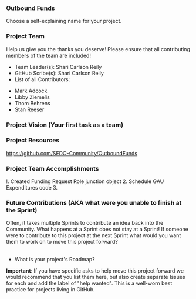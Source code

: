 ### Outbound Funds
Choose a self-explaining name for your project.

### Project Team
Help us give you the thanks you deserve! Please ensure that all contributing members of the team are included!
* Team Leader(s): Shari Carlson Reily
* GitHub Scribe(s): Shari Carlson Reily
* List of all Contributors:
- Mark Adcock
- Libby Ziemelis
- Thom Behrens
- Stan Reeser

### Project Vision (Your first task as a team)


### Project Resources
https://github.com/SFDO-Community/OutboundFunds

### Project Team Accomplishments
!. Created Funding Request Role junction object 
2. Schedule GAU Expenditures code 
3. 


### Future Contributions (AKA what were you unable to finish at the Sprint)
Often, it takes multiple Sprints to contribute an idea back into the Community. What happens at a Sprint does not stay at a Sprint! If someone were to contribute to this project at the next Sprint what would you want them to work on to move this project forward?<br><br>
* What is your project's Roadmap?

**Important**: If you have specific asks to help move this project forward we would recommend that you list them here, but also create separate Issues for each and add the label of "help wanted". This is a well-worn best practice for projects living in GitHub.
